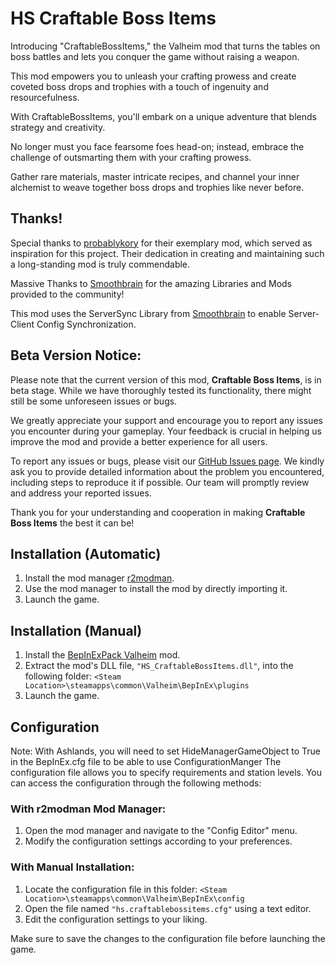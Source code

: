 # HS Craftable Boss Items
Introducing "CraftableBossItems," the Valheim mod that turns the tables on boss battles and lets you conquer the game without raising a weapon. 

This mod empowers you to unleash your crafting prowess and create coveted boss drops and trophies with a touch of ingenuity and resourcefulness.

With CraftableBossItems, you'll embark on a unique adventure that blends strategy and creativity. 

No longer must you face fearsome foes head-on; instead, embrace the challenge of outsmarting them with your crafting prowess. 

Gather rare materials, master intricate recipes, and channel your inner alchemist to weave together boss drops and trophies like never before.

## Thanks!
Special thanks to [probablykory](https://valheim.thunderstore.io/package/probablykory/) for their exemplary mod, which served as inspiration for this project. Their dedication in creating and maintaining such a long-standing mod is truly commendable.

Massive Thanks to [Smoothbrain](https://valheim.thunderstore.io/package/Smoothbrain/) for the amazing Libraries and Mods provided to the community!

This mod uses the ServerSync Library from [Smoothbrain](https://valheim.thunderstore.io/package/Smoothbrain/) to enable Server-Client Config Synchronization.

## Beta Version Notice:

Please note that the current version of this mod, **Craftable Boss Items**, is in beta stage. While we have thoroughly tested its functionality, there might still be some unforeseen issues or bugs.

We greatly appreciate your support and encourage you to report any issues you encounter during your gameplay. Your feedback is crucial in helping us improve the mod and provide a better experience for all users.

To report any issues or bugs, please visit our [GitHub Issues page](http://github.com/HSValhiem/HS_CraftableBossItems). We kindly ask you to provide detailed information about the problem you encountered, including steps to reproduce it if possible. Our team will promptly review and address your reported issues.

Thank you for your understanding and cooperation in making **Craftable Boss Items** the best it can be!

## Installation (Automatic)
1. Install the mod manager [r2modman](https://valheim.thunderstore.io/package/ebkr/r2modman/).
2. Use the mod manager to install the mod by directly importing it.
3. Launch the game.

## Installation (Manual)
1. Install the [BepInExPack Valheim](https://valheim.thunderstore.io/package/denikson/BepInExPack_Valheim/) mod.
2. Extract the mod's DLL file, `"HS_CraftableBossItems.dll"`, into the following folder: `<Steam Location>\steamapps\common\Valheim\BepInEx\plugins`
3. Launch the game.

## Configuration
Note: With Ashlands, you will need to set HideManagerGameObject to True in the BepInEx.cfg file to be able to use ConfigurationManger
The configuration file allows you to specify requirements and station levels. You can access the configuration through the following methods:

### With r2modman Mod Manager:
1. Open the mod manager and navigate to the "Config Editor" menu.
2. Modify the configuration settings according to your preferences.

### With Manual Installation:
1. Locate the configuration file in this folder: `<Steam Location>\steamapps\common\Valheim\BepInEx\config`
2. Open the file named `"hs.craftablebossitems.cfg"` using a text editor.
3. Edit the configuration settings to your liking.

Make sure to save the changes to the configuration file before launching the game.
